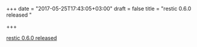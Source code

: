 +++
date = "2017-05-25T17:43:05+03:00"
draft = false
title = "restic 0.6.0 released "

+++

<p><a href="https://github.com/restic/restic/releases/tag/v0.6.0-rc.1">restic 0.6.0 released </a></p>
